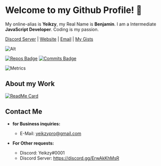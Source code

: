 # Welcome to my Github Profile! 👋

 My online-alias is **Yeikzy**, my Real Name is **Benjamin**. I am a Intermediate **JavaScript Developer**. Coding is my passion.

[Discord Server](https://discord.gg/ErwAkKhMsR) | [Website](https://yeikzy.github.io) | [Email](yeikzypro@gmail.com) | [My Gists](https://gist.github.com/Yeikzy)

![Alt](https://discord.c99.nl/widget/theme-4/582211583938134028.png)

[![Repos Badge](https://badges.pufler.dev/repos/Yeikzy)](https://badges.pufler.dev) [![Commits Badge](https://badges.pufler.dev/commits/monthly/Yeikzy)](https://badges.pufler.dev)

![Metrics](https://github.com/Yeikzy/Yeikzy/blob/main/github-metrics.svg)

## About my Work

 [![ReadMe Card](https://github-readme-stats.vercel.app/api/pin/?username=Yeikzy&repo=ArduinoRPC&theme=dark)](https://github.com/Yeikzy/ArduinoRPC)

## Contact Me

- **for Business inquiries:**
  - E-Mail: yeikzypro@gmail.com

- **For Other requests:**
	 - Discord: Yeikzy#0001
	 - Discord Server: https://discord.gg/ErwAkKhMsR
